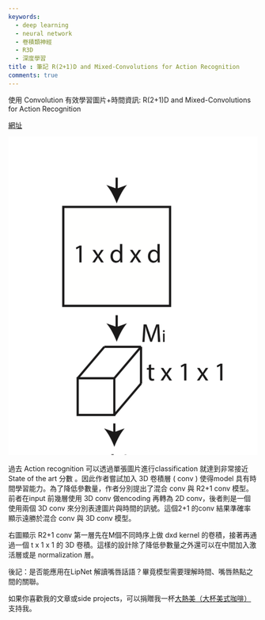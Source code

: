 ```yaml
---
keywords:
  - deep learning
  - neural network
  - 卷積類神經
  - R3D  
  - 深度學習
title : 筆記 R(2+1)D and Mixed-Convolutions for Action Recognition
comments: true
---
```


使用 Convolution 有效學習圖片+時間資訊: R(2+1)D and Mixed-Convolutions for Action Recognition

[網址](https://arxiv.org/pdf/1711.11248.pdf)

![](https://raw.githubusercontent.com/theblackcat102/theblackcat102.github.io/master/images/r3d.png#left)

過去 Action recognition 可以透過單張圖片進行classification 就達到非常接近 State of the art 分數 。因此作者嘗試加入 3D 卷積層 ( conv ) 使得model 具有時間學習能力。為了降低參數量，作者分別提出了混合 conv 與 R2+1 conv 模型。前者在input 前幾層使用 3D conv 做encoding 再轉為 2D conv，後者則是一個使用兩個 3D conv 來分別表達圖片與時間的訊號。這個2+1 的conv 結果準確率顯示遠勝於混合 conv 與 3D conv 模型。



右圖顯示 R2+1 conv 第一層先在M個不同時序上做 dxd kernel 的卷積，接著再通過一個 t x 1 x 1 的 3D 卷積。這樣的設計除了降低參數量之外還可以在中間加入激活層或是 normalization 層。

後記：是否能應用在LipNet 解讀嘴唇話語？畢竟模型需要理解時間、嘴唇熱點之間的關聯。


如果你喜歡我的文章或side projects，可以捐贈我一杯[大熱美（大杯美式咖啡）](https://www.buymeacoffee.com/theblackcat102)支持我。